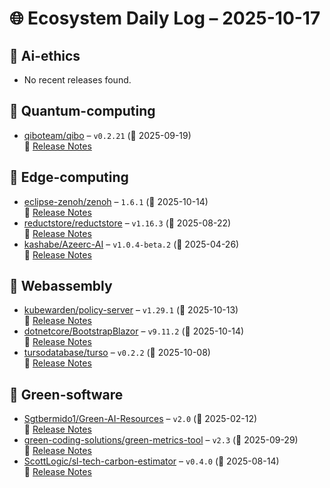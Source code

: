 # 🌐 Ecosystem Daily Log – 2025-10-17

## 🔹 Ai-ethics
- No recent releases found.

## 🔹 Quantum-computing
- [qiboteam/qibo](https://github.com/qiboteam/qibo/releases/tag/v0.2.21) – `v0.2.21` (📅 2025-09-19)  
  🔗 [Release Notes](https://github.com/qiboteam/qibo/releases/tag/v0.2.21)

## 🔹 Edge-computing
- [eclipse-zenoh/zenoh](https://github.com/eclipse-zenoh/zenoh/releases/tag/1.6.1) – `1.6.1` (📅 2025-10-14)  
  🔗 [Release Notes](https://github.com/eclipse-zenoh/zenoh/releases/tag/1.6.1)
- [reductstore/reductstore](https://github.com/reductstore/reductstore/releases/tag/v1.16.3) – `v1.16.3` (📅 2025-08-22)  
  🔗 [Release Notes](https://github.com/reductstore/reductstore/releases/tag/v1.16.3)
- [kashabe/Azeerc-AI](https://github.com/kashabe/Azeerc-AI/releases/tag/v1.0.4-beta.2) – `v1.0.4-beta.2` (📅 2025-04-26)  
  🔗 [Release Notes](https://github.com/kashabe/Azeerc-AI/releases/tag/v1.0.4-beta.2)

## 🔹 Webassembly
- [kubewarden/policy-server](https://github.com/kubewarden/policy-server/releases/tag/v1.29.1) – `v1.29.1` (📅 2025-10-13)  
  🔗 [Release Notes](https://github.com/kubewarden/policy-server/releases/tag/v1.29.1)
- [dotnetcore/BootstrapBlazor](https://github.com/dotnetcore/BootstrapBlazor/releases/tag/v9.11.2) – `v9.11.2` (📅 2025-10-14)  
  🔗 [Release Notes](https://github.com/dotnetcore/BootstrapBlazor/releases/tag/v9.11.2)
- [tursodatabase/turso](https://github.com/tursodatabase/turso/releases/tag/v0.2.2) – `v0.2.2` (📅 2025-10-08)  
  🔗 [Release Notes](https://github.com/tursodatabase/turso/releases/tag/v0.2.2)

## 🔹 Green-software
- [Sgtbermido1/Green-AI-Resources](https://github.com/Sgtbermido1/Green-AI-Resources/releases/tag/v2.0) – `v2.0` (📅 2025-02-12)  
  🔗 [Release Notes](https://github.com/Sgtbermido1/Green-AI-Resources/releases/tag/v2.0)
- [green-coding-solutions/green-metrics-tool](https://github.com/green-coding-solutions/green-metrics-tool/releases/tag/v2.3) – `v2.3` (📅 2025-09-29)  
  🔗 [Release Notes](https://github.com/green-coding-solutions/green-metrics-tool/releases/tag/v2.3)
- [ScottLogic/sl-tech-carbon-estimator](https://github.com/ScottLogic/sl-tech-carbon-estimator/releases/tag/v0.4.0) – `v0.4.0` (📅 2025-08-14)  
  🔗 [Release Notes](https://github.com/ScottLogic/sl-tech-carbon-estimator/releases/tag/v0.4.0)